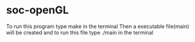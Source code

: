 # soc-openGL
To run this program type make in the terminal
Then a executable file(main) will be created and to run this file type ./main in the terminal
